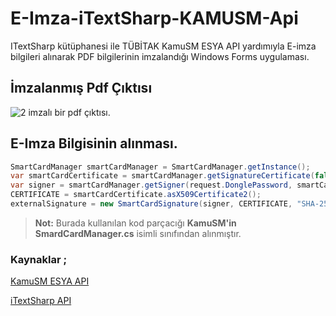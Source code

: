 #  E-Imza-iTextSharp-KAMUSM-Api

ITextSharp kütüphanesi ile TÜBİTAK KamuSM ESYA API yardımıyla E-imza bilgileri alınarak PDF bilgilerinin imzalandığı Windows Forms uygulaması.


## İmzalanmış Pdf Çıktısı
![2 imzalı bir pdf çıktısı.](https://image.ibb.co/eBbHGo/image.png)

## E-Imza Bilgisinin alınması.

```c#
SmartCardManager smartCardManager = SmartCardManager.getInstance();
var smartCardCertificate = smartCardManager.getSignatureCertificate(false,false);
var signer = smartCardManager.getSigner(request.DonglePassword, smartCardCertificate);
CERTIFICATE = smartCardCertificate.asX509Certificate2();
externalSignature = new SmartCardSignature(signer, CERTIFICATE, "SHA-256");
```
> **Not:** Burada kullanılan kod parçacığı **KamuSM'in SmardCardManager.cs** isimli sınıfından alınmıştır.

### Kaynaklar ;

[KamuSM ESYA API](https://yazilim.kamusm.gov.tr/esya-api/doku.php)

[iTextSharp API](https://developers.itextpdf.com/itext-5-examples)
